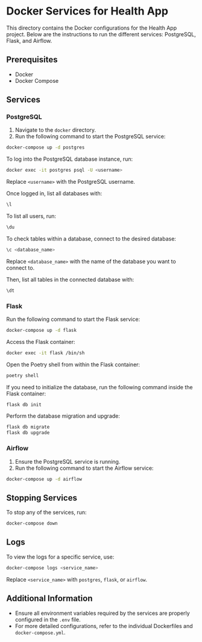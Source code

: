 # Docker Services for Health App

This directory contains the Docker configurations for the Health App project. Below are the instructions to run the different services: PostgreSQL, Flask, and Airflow.

## Prerequisites

- Docker
- Docker Compose

## Services

### PostgreSQL

1. Navigate to the `docker` directory.
2. Run the following command to start the PostgreSQL service:
```sh
docker-compose up -d postgres
```

To log into the PostgreSQL database instance, run:
```sh
docker exec -it postgres psql -U <username>
```
Replace `<username>` with the PostgreSQL username.

Once logged in, list all databases with:
```sh
\l
```

To list all users, run:
```sh
\du
```

To check tables within a database, connect to the desired database:
```sh
\c <database_name>
```
Replace `<database_name>` with the name of the database you want to connect to.

Then, list all tables in the connected database with:
```sh
\dt
```

### Flask

Run the following command to start the Flask service:
```sh
docker-compose up -d flask
```

Access the Flask container:
```sh
docker exec -it flask /bin/sh
```

Open the Poetry shell from within the Flask container:
```sh
poetry shell
```

If you need to initialize the database, run the following command inside the Flask container:
```sh
flask db init
```

Perform the database migration and upgrade:
```sh
flask db migrate
flask db upgrade
```


### Airflow

1. Ensure the PostgreSQL service is running.
2. Run the following command to start the Airflow service:
```sh
docker-compose up -d airflow
```

## Stopping Services

To stop any of the services, run:
```sh
docker-compose down
```

## Logs

To view the logs for a specific service, use:
```sh
docker-compose logs <service_name>
```
Replace `<service_name>` with `postgres`, `flask`, or `airflow`.

## Additional Information

- Ensure all environment variables required by the services are properly configured in the `.env` file.
- For more detailed configurations, refer to the individual Dockerfiles and `docker-compose.yml`.
